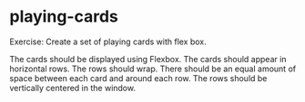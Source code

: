 # playing-cards
Exercise: Create a set of playing cards with flex box.

The cards should be displayed using Flexbox.
The cards should appear in horizontal rows.
The rows should wrap.
There should be an equal amount of space between each card and around each row.
The rows should be vertically centered in the window.
